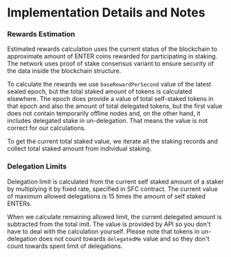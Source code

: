 # Implementation Details and Notes

### Rewards Estimation

Estimated rewards calculation uses the current status of the blockchain to approximate amount of ENTER coins rewarded for participating in staking. The network uses proof of stake consensus variant to ensure security of the data inside the blockchain structure.

To calculate the rewards we use `baseRewardPerSecond` value of the latest sealed epoch, but the total staked amount of tokens is calculated elsewhere. The epoch does provide a value of total self-staked tokens in that epoch and also the amount of total delegated tokens, but the first value does not contain temporarily offline nodes and, on the other hand, it includes delegated stake in un-delegation. That means the value is not correct for our calculations.

To get the current total staked value, we iterate all the staking records and collect total staked amount from individual staking.

### Delegation Limits

Delegation limit is calculated from the current self staked amount of a staker by multiplying it by fixed rate, specified in SFC contract. The current value of maximum allowed delegations is 15 times the amount of self staked ENTERs.

When we calculate remaining allowed limit, the current delegated amount is subtracted from the total imit. The value is provided by API so you don't have to deal with the calculation yourself. Please note that tokens in un-delegation does not count towards `delegatedMe` value and so they don't count towards spent limit of delegations.

